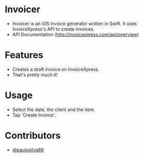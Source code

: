 # Invoicer
* Invoicer is an iOS invoice generator written in Swift. It uses InvoiceXpress's API to create invoices.
* API Documentation (http://invoicexpress.com/api/overview)

# Features
* Creates a draft invoice on InvoiceXpress.
* That's pretty much it!

# Usage
* Select the date, the client and the item.
* Tap 'Create Invoice'.

# Contributors
* [@paulosilva86](https://github.com/paulosilva86)
